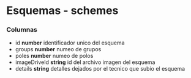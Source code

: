# Esquemas - schemes
### Columnas
- id **number** identificador unico del esquema
- groups **number** numeo de grupos
- poles **number** numeo de polos
- imageDriveId **string** id del archivo imagen del esquema
- details **string** detalles dejados por el tecnico que subio el esquema

